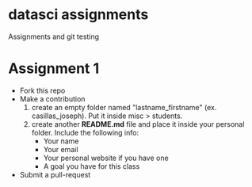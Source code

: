 datasci assignments
===================

Assignments and git testing

# Assignment 1

- Fork this repo
- Make a contribution 
    1. create an empty folder named "lastname\_firstname" (ex. 
    casillas\_joseph). Put it inside misc > students.
    2. create another **README.md** file and place it inside your personal 
    folder. Include the following info:
        - Your name
        - Your email
        - Your personal website if you have one
        - A goal you have for this class
- Submit a pull-request
